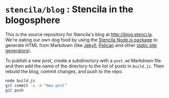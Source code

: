 # `stencila/blog` : Stencila in the blogosphere

This is the source repository for Stencila's blog at http://blog.stenci.la. We're eating our own dog food by using the [Stencila Node.js package](https://github.com/stencila/node) to generate HTML from Markdown (like [Jekyll](http://jekyllrb.com/), [Pelican](http://blog.getpelican.com/) and other [static site generators](https://www.staticgen.com/)).

To publish a new post, create a subdirectory with a `post.md` Markdown file and then add the name of the directory to the list of posts in `build.js`. Then rebuild the blog, commit changes, and push to the repo.

```sh
node build.js
git commit -a -m "New post"
git push
```
